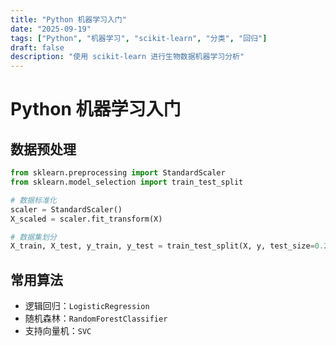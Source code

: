 ```yaml
---
title: "Python 机器学习入门"
date: "2025-09-19"
tags: ["Python", "机器学习", "scikit-learn", "分类", "回归"]
draft: false
description: "使用 scikit-learn 进行生物数据机器学习分析"
---
```


# Python 机器学习入门

## 数据预处理

```python
from sklearn.preprocessing import StandardScaler
from sklearn.model_selection import train_test_split

# 数据标准化
scaler = StandardScaler()
X_scaled = scaler.fit_transform(X)

# 数据集划分
X_train, X_test, y_train, y_test = train_test_split(X, y, test_size=0.2)
```

## 常用算法

- 逻辑回归：`LogisticRegression`
- 随机森林：`RandomForestClassifier`
- 支持向量机：`SVC`